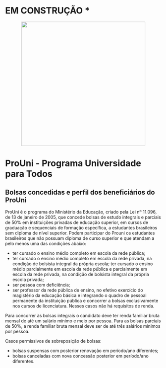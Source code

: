 # EM CONSTRUÇÃO *

<div align="center">
<img src="https://github.com/wanellyrocha/ProUni/assets/65083573/f964a9cf-8d81-451f-af0c-f89f71d74286" width="400px" />
</div>

# ProUni - Programa Universidade para Todos
## Bolsas concedidas e perfil dos beneficiários do ProUni

ProUni é o programa do Ministério da Educação, criado pela Lei nº 11.096, de 13 de janeiro de
2005, que concede bolsas de estudo integrais e parciais de 50% em instituições privadas de
educação superior, em cursos de graduação e sequenciais de formação específica, a estudantes
brasileiros sem diploma de nível superior.
Podem participar do Prouni os estudantes brasileiros que não possuam diploma de curso superior
e que atendam a pelo menos uma das condições abaixo:

- ter cursado o ensino médio completo em escola da rede pública;
- ter cursado o ensino médio completo em escola da rede privada, na condição de bolsista
integral da própria escola;
ter cursado o ensino médio parcialmente em escola da rede pública e parcialmente em
escola da rede privada, na condição de bolsista integral da própria escola privada;
- ser pessoa com deficiência;
- ser professor da rede pública de ensino, no efetivo exercício do magistério da educação
básica e integrando o quadro de pessoal permanente da instituição pública e concorrer a
bolsas exclusivamente nos cursos de licenciatura. Nesses casos não há requisitos de
renda.

Para concorrer às bolsas integrais o candidato deve ter renda familiar bruta mensal de até um
salário mínimo e meio por pessoa. Para as bolsas parciais de 50%, a renda familiar bruta mensal
deve ser de até três salários mínimos por pessoa.

Casos permissivos de sobreposição de bolsas:
- bolsas suspensas com posterior renovação em período/ano diferentes;
- bolsas canceladas com nova concessão posterior em período/ano diferentes.

